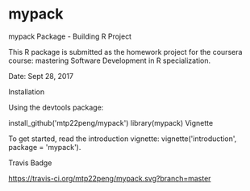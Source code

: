 # mypack

mypack Package - Building R Project

This R package is submitted as the homework project for the coursera course: mastering Software Development in R specialization.

Date: Sept 28, 2017

Installation

Using the devtools package:

install_github('mtp22peng/mypack')
library(mypack)
Vignette

To get started, read the introduction vignette: vignette('introduction', package = 'mypack').

Travis Badge

https://travis-ci.org/mtp22peng/mypack.svg?branch=master

